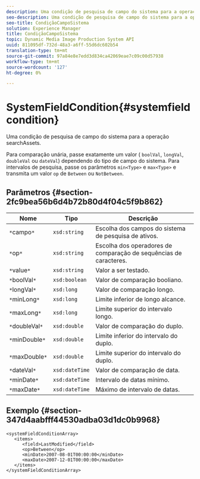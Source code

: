 ```yaml
---
description: Uma condição de pesquisa de campo do sistema para a operação searchAssets.
seo-description: Uma condição de pesquisa de campo do sistema para a operação searchAssets.
seo-title: CondiçãoCampoSistema
solution: Experience Manager
title: CondiçãoCampoSistema
topic: Dynamic Media Image Production System API
uuid: 811095df-732d-48a3-a6ff-55d6dc602b54
translation-type: tm+mt
source-git-commit: 97a84e8e7edd3d834ca42069eae7c09c00d57938
workflow-type: tm+mt
source-wordcount: '127'
ht-degree: 0%

---
```



# SystemFieldCondition{#systemfieldcondition}

Uma condição de pesquisa de campo do sistema para a operação searchAssets.

Para comparação unária, passe exatamente um valor ( `boolVal`, `longVal`, `doubleVal` ou `dateVal`) dependendo do tipo de campo do sistema. Para intervalos de pesquisa, passe os parâmetros `min<Type>` e `max<Type>` e transmita um valor `op` de `Between` ou `NotBetween`.

## Parâmetros {#section-2fc9bea56b6d4b72b80d4f04c5f9b862}

| Nome | Tipo | Descrição |
|---|---|---|
| `*`campo`*` | `xsd:string` | Escolha dos campos do sistema de pesquisa de ativos. |
| `*`op`*` | `xsd:string` | Escolha dos operadores de comparação de sequências de caracteres. |
| `*`value`*` | `xsd:string` | Valor a ser testado. |
| `*`boolVal`*` | `xsd:boolean` | Valor de comparação booliano. |
| `*`longVal`*` | `xsd:long` | Valor de comparação longo. |
| `*`minLong`*` | `xsd:long` | Limite inferior de longo alcance. |
| `*`maxLong`*` | `xsd:long` | Limite superior do intervalo longo. |
| `*`doubleVal`*` | `xsd:double` | Valor de comparação do duplo. |
| `*`minDouble`*` | `xsd:double` | Limite inferior do intervalo do duplo. |
| `*`maxDouble`*` | `xsd:double` | Limite superior do intervalo do duplo. |
| `*`dateVal`*` | `xsd:dateTime` | Valor de comparação de data. |
| `*`minDate`*` | `xsd:dateTime` | Intervalo de datas mínimo. |
| `*`maxDate`*` | `xsd:dateTime` | Máximo de intervalo de datas. |

## Exemplo {#section-347d4aabfff44530adba03d1dc0b9968}

```
<systemFieldConditionArray>
   <items>
      <field>LastModified</field>
      <op>Between</op>
      <minDate>2007-08-01T00:00:00</minDate>
      <maxDate>2007-12-01T00:00:00</maxDate>
   </items>
</systemFieldConditionArray>
```

